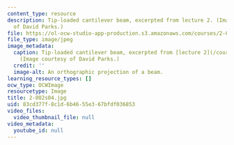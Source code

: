 ```yaml
---
content_type: resource
description: Tip-loaded cantilever beam, excerpted from lecture 2. (Image courtesy
  of David Parks.)
file: https://ol-ocw-studio-app-production.s3.amazonaws.com/courses/2-002-mechanics-and-materials-ii-spring-2004/83cd377f8c1d6b4655e367bfdf036853_2-002s04.jpg
file_type: image/jpeg
image_metadata:
  caption: Tip-loaded cantilever beam, excerpted from [lecture 2](/courses/2-002-mechanics-and-materials-ii-spring-2004/pages/lecture-notes).
    (Image courtesy of David Parks.)
  credit: ''
  image-alt: An orthographic projection of a beam.
learning_resource_types: []
ocw_type: OCWImage
resourcetype: Image
title: 2-002s04.jpg
uid: 83cd377f-8c1d-6b46-55e3-67bfdf036853
video_files:
  video_thumbnail_file: null
video_metadata:
  youtube_id: null
---
```

